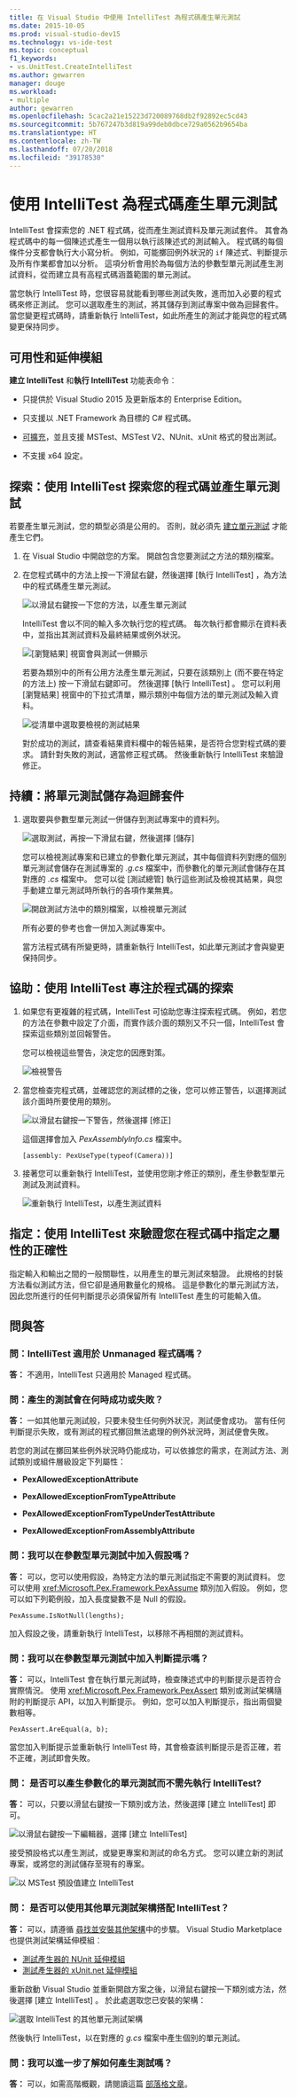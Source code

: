```yaml
---
title: 在 Visual Studio 中使用 IntelliTest 為程式碼產生單元測試
ms.date: 2015-10-05
ms.prod: visual-studio-dev15
ms.technology: vs-ide-test
ms.topic: conceptual
f1_keywords:
- vs.UnitTest.CreateIntelliTest
ms.author: gewarren
manager: douge
ms.workload:
- multiple
author: gewarren
ms.openlocfilehash: 5cac2a21e15223d720089768db2f92892ec5cd43
ms.sourcegitcommit: 5b767247b3d819a99deb0dbce729a0562b9654ba
ms.translationtype: HT
ms.contentlocale: zh-TW
ms.lasthandoff: 07/20/2018
ms.locfileid: "39178530"
---
```

# <a name="generate-unit-tests-for-your-code-with-intellitest"></a>使用 IntelliTest 為程式碼產生單元測試
IntelliTest 會探索您的 .NET 程式碼，從而產生測試資料及單元測試套件。 其會為程式碼中的每一個陳述式產生一個用以執行該陳述式的測試輸入。 程式碼的每個條件分支都會執行大小寫分析。 例如，可能擲回例外狀況的 `if` 陳述式、判斷提示及所有作業都會加以分析。 這項分析會用於為每個方法的參數型單元測試產生測試資料，從而建立具有高程式碼涵蓋範圍的單元測試。

 當您執行 IntelliTest 時，您很容易就能看到哪些測試失敗，進而加入必要的程式碼來修正測試。 您可以選取產生的測試，將其儲存到測試專案中做為迴歸套件。 當您變更程式碼時，請重新執行 IntelliTest，如此所產生的測試才能與您的程式碼變更保持同步。

## <a name="availability-and-extensions"></a>可用性和延伸模組

**建立 IntelliTest** 和**執行 IntelliTest** 功能表命令︰

* 只提供於 Visual Studio 2015 及更新版本的 Enterprise Edition。

* 只支援以 .NET Framework 為目標的 C# 程式碼。

* [可擴充](#extend-framework)，並且支援 MSTest、MSTest V2、NUnit、xUnit 格式的發出測試。

* 不支援 x64 設定。

## <a name="explore-use-intellitest-to-explore-your-code-and-generate-unit-tests"></a>探索：使用 IntelliTest 探索您的程式碼並產生單元測試
 若要產生單元測試，您的類型必須是公用的。 否則，就必須先 [建立單元測試](#NoRun) 才能產生它們。

1.  在 Visual Studio 中開啟您的方案。 開啟包含您要測試之方法的類別檔案。

2.  在您程式碼中的方法上按一下滑鼠右鍵，然後選擇 [執行 IntelliTest]  ，為方法中的程式碼產生單元測試。

     ![以滑鼠右鍵按一下您的方法，以產生單元測試](../test/media/runpex.png)

     IntelliTest 會以不同的輸入多次執行您的程式碼。 每次執行都會顯示在資料表中，並指出其測試資料及最終結果或例外狀況。

     ![[瀏覽結果] 視窗會與測試一併顯示](../test/media/pexexplorationresults.png)

     若要為類別中的所有公用方法產生單元測試，只要在該類別上 (而不要在特定的方法上) 按一下滑鼠右鍵即可。 然後選擇 [執行 IntelliTest] 。 您可以利用 [瀏覽結果] 視窗中的下拉式清單，顯示類別中每個方法的單元測試及輸入資料。

     ![從清單中選取要檢視的測試結果](../test/media/selectpextest.png)

     對於成功的測試，請查看結果資料欄中的報告結果，是否符合您對程式碼的要求。 請針對失敗的測試，適當修正程式碼。 然後重新執行 IntelliTest 來驗證修正。

## <a name="persist-save-the-unit-tests-as-a-regression-suite"></a>持續：將單元測試儲存為迴歸套件

1.  選取要與參數型單元測試一併儲存到測試專案中的資料列。

     ![選取測試，再按一下滑鼠右鍵，然後選擇 [儲存]](../test/media/savepextests.png)

     您可以檢視測試專案和已建立的參數化單元測試，其中每個資料列對應的個別單元測試會儲存在測試專案的 *.g.cs* 檔案中，而參數化的單元測試會儲存在其對應的 *.cs* 檔案中。 您可以從 [測試總管] 執行這些測試及檢視其結果，與您手動建立單元測試時所執行的各項作業無異。

     ![開啟測試方法中的類別檔案，以檢視單元測試](../test/media/testmethodpex.png)

     所有必要的參考也會一併加入測試專案中。

     當方法程式碼有所變更時，請重新執行 IntelliTest，如此單元測試才會與變更保持同步。

## <a name="assist-use-intellitest-to-focus-code-exploration"></a>協助：使用 IntelliTest 專注於程式碼的探索

1.  如果您有更複雜的程式碼，IntelliTest 可協助您專注探索程式碼。 例如，若您的方法在參數中設定了介面，而實作該介面的類別又不只一個，IntelliTest 會探索這些類別並回報警告。

     您可以檢視這些警告，決定您的因應對策。

     ![檢視警告](../test/media/pexviewwarning.png)

2.  當您檢查完程式碼，並確認您的測試標的之後，您可以修正警告，以選擇測試該介面時所要使用的類別。

     ![以滑鼠右鍵按一下警告，然後選擇 [修正]](../test/media/pexfixwarning.png)

     這個選擇會加入 *PexAssemblyInfo.cs* 檔案中。

     `[assembly: PexUseType(typeof(Camera))]`

3.  接著您可以重新執行 IntelliTest，並使用您剛才修正的類別，產生參數型單元測試及測試資料。

     ![重新執行 IntelliTest，以產生測試資料](../test/media/pexwarningsfixed.png)

## <a name="specify-use-intellitest-to-validate-correctness-properties-that-you-specify-in-code"></a>指定：使用 IntelliTest 來驗證您在程式碼中指定之屬性的正確性

指定輸入和輸出之間的一般關聯性，以用產生的單元測試來驗證。 此規格的封裝方法看似測試方法，但它卻是通用數量化的規格。 這是參數化的單元測試方法，因此您所進行的任何判斷提示必須保留所有 IntelliTest 產生的可能輸入值。

##  <a name="q--a"></a>問與答

### <a name="q-can-you-use-intellitest-for-unmanaged-code"></a>問：IntelliTest 適用於 Unmanaged 程式碼嗎？

**答：** 不適用，IntelliTest 只適用於 Managed 程式碼。

### <a name="q-when-does-a-generated-test-pass-or-fail"></a>問：產生的測試會在何時成功或失敗？

**答：** 一如其他單元測試般，只要未發生任何例外狀況，測試便會成功。 當有任何判斷提示失敗，或有測試的程式擲回無法處理的例外狀況時，測試便會失敗。

 若您的測試在擲回某些例外狀況時仍能成功，可以依據您的需求，在測試方法、測試類別或組件層級設定下列屬性：

-   **PexAllowedExceptionAttribute**

-   **PexAllowedExceptionFromTypeAttribute**

-   **PexAllowedExceptionFromTypeUnderTestAttribute**

-   **PexAllowedExceptionFromAssemblyAttribute**

### <a name="q-can-i-add-assumptions-to-the-parameterized-unit-test"></a>問：我可以在參數型單元測試中加入假設嗎？

**答：** 可以，您可以使用假設，為特定方法的單元測試指定不需要的測試資料。 您可以使用 <xref:Microsoft.Pex.Framework.PexAssume> 類別加入假設。 例如，您可以如下列範例般，加入長度變數不是 Null 的假設。

 `PexAssume.IsNotNull(lengths);`

 加入假設之後，請重新執行 IntelliTest，以移除不再相關的測試資料。

### <a name="q-can-i-add-assertions-to-the-parameterized-unit-test"></a>問：我可以在參數型單元測試中加入判斷提示嗎？

**答：** 可以，IntelliTest 會在執行單元測試時，檢查陳述式中的判斷提示是否符合實際情況。 使用 <xref:Microsoft.Pex.Framework.PexAssert> 類別或測試架構隨附的判斷提示 API，以加入判斷提示。 例如，您可以加入判斷提示，指出兩個變數相等。

 `PexAssert.AreEqual(a, b);`

 當您加入判斷提示並重新執行 IntelliTest 時，其會檢查該判斷提示是否正確，若不正確，測試即會失敗。

###  <a name="NoRun"></a> 問： 是否可以產生參數化的單元測試而不需先執行 IntelliTest?

**答：** 可以，只要以滑鼠右鍵按一下類別或方法，然後選擇 [建立 IntelliTest] 即可。

 ![以滑鼠右鍵按一下編輯器，選擇 [建立 IntelliTest]](../test/media/pexcreateintellitest.png)

 接受預設格式以產生測試，或變更專案和測試的命名方式。 您可以建立新的測試專案，或將您的測試儲存至現有的專案。

 ![以 MSTest 預設值建立 IntelliTest](../test/media/pexcreateintellitestmstest.png)

<a name="extend-framework"></a>
### <a name="q-can-i-use-other-unit-test-frameworks-with-intellitest"></a>問： 是否可以使用其他單元測試架構搭配 IntelliTest？

**答：** 可以，請遵循 [尋找並安裝其他架構](../test/install-third-party-unit-test-frameworks.md)中的步驟。
Visual Studio Marketplace 也提供測試架構延伸模組︰

* [測試產生器的 NUnit 延伸模組](https://marketplace.visualstudio.com/items?itemName=NUnitDevelopers.TestGeneratorNUnitextension-18371)
* [測試產生器的 xUnit.net 延伸模組](https://marketplace.visualstudio.com/items?itemName=BradWilson.xUnitnetTestExtensions)


重新啟動 Visual Studio 並重新開啟方案之後，以滑鼠右鍵按一下類別或方法，然後選擇 [建立 IntelliTest] 。 於此處選取您已安裝的架構：

![選取 IntelliTest 的其他單元測試架構](../test/media/pexcreateintellitestextensions.png)

然後執行 IntelliTest，以在對應的 *g.cs* 檔案中產生個別的單元測試。


### <a name="q-can-i-learn-more-about-how-the-tests-are-generated"></a>問：我可以進一步了解如何產生測試嗎？

**答：** 可以，如需高階概觀，請閱讀這篇 [部落格文章](http://blogs.msdn.com/b/visualstudioalm/archive/2015/07/05/intellitest-one-test-to-rule-them-all.aspx)。
